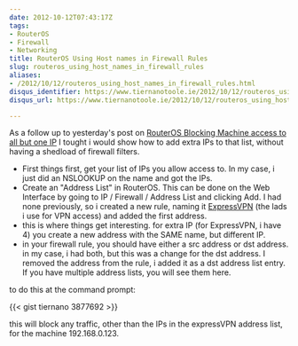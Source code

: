```yaml
---
date: 2012-10-12T07:43:17Z
tags:
- RouterOS
- Firewall
- Networking
title: RouterOS Using Host names in Firewall Rules
slug: routeros_using_host_names_in_firewall_rules
aliases:
- /2012/10/12/routeros_using_host_names_in_firewall_rules.html
disqus_identifier: https://www.tiernanotoole.ie/2012/10/12/routeros_using_host_names_in_firewall_rules.html
disqus_url: https://www.tiernanotoole.ie/2012/10/12/routeros_using_host_names_in_firewall_rules.html

---
```

 As a follow up to yesterday's post on [RouterOS Blocking Machine access to all but one IP][1] I tought i would show how to add extra IPs to that list, without having a shedload of firewall filters.

* First things first, get your list of IPs you allow access to. In my case, i just did an NSLOOKUP on the name and got the IPs.
* Create an "Address List" in RouterOS. This can be done on the Web Interface by going to IP / Firewall / Address List and clicking Add. I had none previously, so i created a new rule, naming it [ExpressVPN][2] (the lads i use for VPN access) and added the first address.
* this is where things get interesting. for extra IP (for ExpressVPN, i have 4) you create a new address with the SAME name, but different IP.
* in your firewall rule, you should have either a src address or dst address. in my case, i had both, but this was a change for the dst address. I removed the address from the rule, i added it as a dst address list entry. If you have multiple address lists, you will see them here.

to do this at the command prompt:

{{< gist tiernano 3877692 >}}

this will block any traffic, other than the IPs in the expressVPN address list, for the machine 192.168.0.123.

[1]:http://tiernanotoole.ie/2012/10/11/routeros_blocking_machine_access.html
[2]:www.expressvpn.com/?referrer_email=tiernan@tiernanotoole.ie/